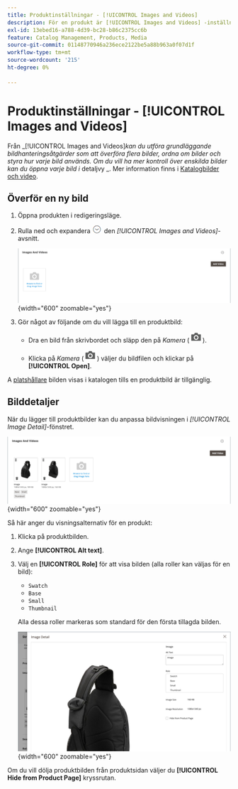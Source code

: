 ```yaml
---
title: Produktinställningar - [!UICONTROL Images and Videos]
description: För en produkt är [!UICONTROL Images and Videos] -inställningarna avgör hur varje bild eller video används för produktlistan.
exl-id: 13ebed16-a788-4d39-bc28-b86c2375cc6b
feature: Catalog Management, Products, Media
source-git-commit: 01148770946a236ece2122be5a88b963a0f07d1f
workflow-type: tm+mt
source-wordcount: '215'
ht-degree: 0%

---
```


# Produktinställningar - [!UICONTROL Images and Videos]

Från _[!UICONTROL Images and Videos]_kan du utföra grundläggande bildhanteringsåtgärder som att överföra flera bilder, ordna om bilder och styra hur varje bild används. Om du vill ha mer kontroll över enskilda bilder kan du öppna varje bild i_ detaljvy _. Mer information finns i [Katalogbilder och video](catalog-images-video.md).

## Överför en ny bild

1. Öppna produkten i redigeringsläge.

1. Rulla ned och expandera ![Expansionsväljare](../assets/icon-display-expand.png) den _[!UICONTROL Images and Videos]_-avsnitt.

   ![Bilder och video](./assets/product-simple-images-videos.png){width="600" zoomable="yes"}

1. Gör något av följande om du vill lägga till en produktbild:

   - Dra en bild från skrivbordet och släpp den på _Kamera_ (![Kameraikon](../assets/icon-camera.png)).

   - Klicka på _Kamera_ (![Kameraikon](../assets/icon-camera.png)) väljer du bildfilen och klickar på **[!UICONTROL Open]**.

A [platshållare](product-image-config.md#image-placeholders) bilden visas i katalogen tills en produktbild är tillgänglig.

## Bilddetaljer

När du lägger till produktbilder kan du anpassa bildvisningen i _[!UICONTROL Image Detail]_-fönstret.

![Produktbilder](./assets/image-video.png){width="600" zoomable="yes"}

Så här anger du visningsalternativ för en produkt:

1. Klicka på produktbilden.

1. Ange **[!UICONTROL Alt text]**.

1. Välj en **[!UICONTROL Role]** för att visa bilden (alla roller kan väljas för en bild):

   - `Swatch`
   - `Base`
   - `Small`
   - `Thumbnail`

   Alla dessa roller markeras som standard för den första tillagda bilden.

   ![Bildinformation](./assets/product-image-details.png){width="600" zoomable="yes"}

Om du vill dölja produktbilden från produktsidan väljer du **[!UICONTROL Hide from Product Page]** kryssrutan.
